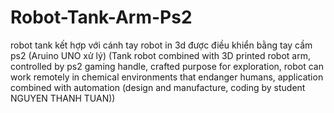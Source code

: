 # Robot-Tank-Arm-Ps2
robot tank kết hợp với cánh tay robot in 3d được điều khiển bằng tay cầm ps2 (Aruino UNO xử lý)
(Tank robot combined with 3D printed robot arm, controlled by ps2 gaming handle, crafted purpose for exploration, robot can work remotely in chemical environments that endanger humans, application combined with automation (design and manufacture, coding by student NGUYEN THANH TUAN))
